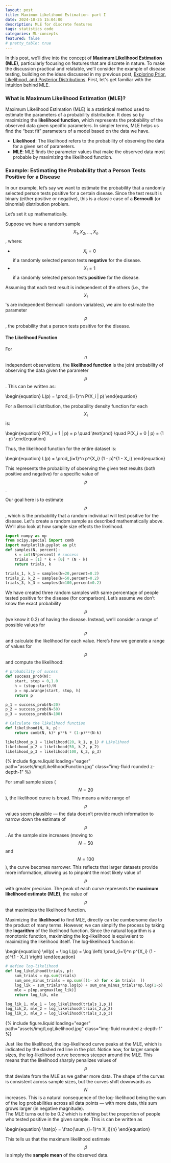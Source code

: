 ```yaml
---
layout: post
title: Maximum Likelihood Estimation- part I
date: 2024-10-25 15:04:00
description: MLE for discrete features
tags: statistics code
categories: ML-concepts
featured: false
# pretty_table: true
---
```


In this post, we’ll dive into the concept of **Maximum Likelihood Estimation (MLE)**, particularly focusing on features that are discrete in nature. To make the discussion practical and relatable, we’ll consider the example of disease testing, building on the ideas discussed in my previous post, <a href="https://krishna-das-m.github.io/blog/2024/bayes-theorem/">Exploring Prior, Likelihood, and Posterior Distributions</a>. First, let's get familiar with the intuition behind MLE.

### What is Maximum Likelihood Estimation (MLE)?

Maximum Likelihood Estimation (MLE) is a statistical method used to estimate the parameters of a probability distribution. It does so by maximizing the **likelihood function**, which represents the probability of the observed data given specific parameters. In simpler terms, MLE helps us find the “best fit” parameters of a model based on the data we have.

- **Likelihood**: The likelihood refers to the probability of observing the data for a given set of parameters.
- **MLE**: MLE finds the parameter values that make the observed data most probable by maximizing the likelihood function.

### Example: Estimating the Probability that a Person Tests Positive for a Disease

In our example, let’s say we want to estimate the probability that a randomly selected person tests positive for a certain disease. Since the test result is binary (either positive or negative), this is a classic case of a **Bernoulli** (or binomial) distribution problem.

Let’s set it up mathematically.

Suppose we have a random sample $$X_1, X_2, \dots, X_n$$, where:
- $$X_i = 0$$ if a randomly selected person tests **negative** for the disease.
- $$X_i = 1$$ if a randomly selected person tests **positive** for the disease.

Assuming that each test result is independent of the others (i.e., the $$X_i$$ 's are independent Bernoulli random variables), we aim to estimate the parameter $$p$$ , the probability that a person tests positive for the disease.

#### The Likelihood Function

For $$n$$ independent observations, the **likelihood function** is the joint probability of observing the data given the parameter $$p$$. This can be written as:

\begin{equation}
L(p) = \prod_{i=1}^n P(X_i | p)
\end{equation}

For a Bernoulli distribution, the probability density function for each $$X_i$$ is:

\begin{equation}
P(X_i = 1 | p) = p \quad \text{and} \quad P(X_i = 0 | p) = (1 - p)
\end{equation}

Thus, the likelihood function for the entire dataset is:

\begin{equation}
L(p) = \prod_{i=1}^n p^{X_i} (1 - p)^{1 - X_i}
\end{equation}

This represents the probability of observing the given test results (both positive and negative) for a specific value of $$p$$.

Our goal here is to estimate $$p$$,  which is the probability that a random individual will test positive for the disease. Let's create a random sample as described mathematically above.  We'll also look at how sample size effects the likelihood.

```python
import numpy as np
from scipy.special import comb
import matplotlib.pyplot as plt
def samples(N, percent):
    k = int(N*percent) # success
    trials = [1] * k + [0] * (N - k)
    return trials, k

trials_1, k_1 = samples(N=20,percent=0.2)
trials_2, k_2 = samples(N=50,percent=0.2)
trials_3, k_3 = samples(N=100,percent=0.2)
```

We have created three random samples with same percentage of people tested positive for the disease (for comparison).
Let’s assume we don’t know the exact probability $$p$$ (we know it 0.2) of having the disease. Instead, we’ll consider a range of possible values for $$p$$  and calculate the likelihood for each value. Here’s how we generate a range of values for $$p$$ and compute the likelihood:

```python
# probability of sucess
def success_prob(N):
    start, stop = 0,1.0
    h = (stop-start)/N
    p = np.arange(start, stop, h)
    return p

p_1 = success_prob(N=20)
p_2 = success_prob(N=50)
p_3 = success_prob(N=100)

# Calculate the likelihood function
def likelihood(N, k, p):
    return comb(N, k)* p**k * (1-p)**(N-k)

likelihood_p_1 = likelihood(20, k_1, p_1) # Likelihood
likelihood_p_2 = likelihood(50, k_2, p_2)
likelihood_p_3 = likelihood(100, k_3, p_3)
```

<div class="row justify-content-center">
    <div class="col-sm-8 col-md-6 mt-4">
        {% include figure.liquid loading="eager" path="assets/img/LikelihoodFunction.jpg" class="img-fluid rounded z-depth-1" %}
    </div>
</div>

For small sample sizes ($$N=20$$), the likelihood curve is broad. This means a wide range of $$p$$ values seem plausible — the data doesn’t provide much information to narrow down the estimate of $$p$$. As the sample size increases (moving to $$N=50$$ and $$N=100$$), the curve becomes narrower. This reflects that larger datasets provide more information, allowing us to pinpoint the most likely value of $$p$$ with greater precision. The peak of each curve represents the **maximum likelihood estimate (MLE)**, the value of $$p$$ that maximizes the likelihood function.

Maximizing the **likelihood** to find MLE, directly can be cumbersome due to the product of many terms. However, we can simplify the process by taking the **logarithm** of the likelihood function. Since the natural logarithm is a monotonic function, maximizing the log-likelihood is equivalent to maximizing the likelihood itself. The log-likelihood function is:

\begin{equation}
\ell(p) = \log L(p) = \log \left( \prod_{i=1}^n p^{X_i} (1 - p)^{1 - X_i} \right)
\end{equation}

```python
# define log-likelihood
def log_likelihood(trials, p):
    sum_trials = np.sum(trials)
    sum_one_minus_trials = np.sum([(1- x) for x in trials  ])
    log_lik = sum_trials*np.log(p) + sum_one_minus_trials*np.log(1-p)
    mle = p[np.argmax(log_lik)]
    return log_lik, mle

log_lik_1, mle_1 = log_likelihood(trials_1,p_1)
log_lik_2, mle_2 = log_likelihood(trials_2,p_2)
log_lik_3, mle_3 = log_likelihood(trials_3,p_3)
```

<div class="row justify-content-center">
    <div class="col-sm-8 col-md-6 mt-4">
        {% include figure.liquid loading="eager" path="assets/img/LogLikelihood.jpg" class="img-fluid rounded z-depth-1" %}
    </div>
</div>

Just like the likelihood, the log-likelihood curve peaks at the MLE, which is indicated by the dashed red line in the plot. Notice how, for larger sample sizes, the log-likelihood curve becomes steeper around the MLE. This means that the likelihood sharply penalizes values of $$p$$ that deviate from the MLE as we gather more data. The shape of the curves is consistent across sample sizes, but the curves shift downwards as $$N$$ increases. This is a natural consequence of the log-likelihood being the sum of the log probabilities across all data points — with more data, this sum grows larger (in negative magnitude).\
The MLE turns out to be 0.2 which is nothing but the proportion of people who tested positive in the given sample. This is can be written as

\begin{equation}
\hat{p} = \frac{\sum_{i=1}^n X_i}{n}
\end{equation}

This tells us that the maximum likelihood estimate $$\hat{p}$$ is simply the **sample mean** of the observed data.
